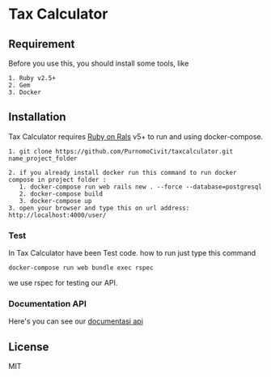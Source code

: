 # Tax Calculator
## Requirement
Before you use this, you should install some tools, like
```
1. Ruby v2.5+
2. Gem
3. Docker
```

## Installation

Tax Calculator requires [Ruby on Rals](https://rubyonrails.org/) v5+ to run and using docker-compose.

````
1. git clone https://github.com/PurnomoCivit/taxcalculator.git name_project_folder

2. if you already install docker run this command to run docker compose in project folder : 
   1. docker-compose run web rails new . --force --database=postgresql
   2. docker-compose build
   3. docker-compose up
3. open your browser and type this on url address: http://localhost:4000/user/
````

### Test
In Tax Calculator have been Test code. how to run just type this command

````
docker-compose run web bundle exec rspec
````
we use rspec for testing our API. 


### Documentation API
Here's you can see our [documentasi api](https://documenter.getpostman.com/view/5028492/RWaKTUds)

License
----

MIT



